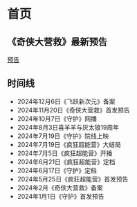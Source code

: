 # 首页
## 《奇侠大营救》最新预告
[预告](//player.bilibili.com/player.html?isOutside=true&aid=113678976353742&bvid=BV1JnkuYzE52&cid=27420921545&p=1 ':include')
## 时间线
- 2024年12月6日《飞跃新次元》备案
- 2024年11月20日《奇侠大营救》首发预告
- 2024年10月7日《守护》网播
- 2024年8月3日喜羊羊与灰太狼19周年
- 2024年7月19日《守护》院线上映
- 2024年7月19日《疯狂超能营》大结局
- 2024年7月5日《疯狂超能营》开播
- 2024年6月21日《疯狂超能营》定档
- 2024年6月17日《守护》定档
- 2024年5月25日《疯狂超能营》首发预告
- 2024年2月《奇侠大营救》备案
- 2024年1月1日《守护》首发预告